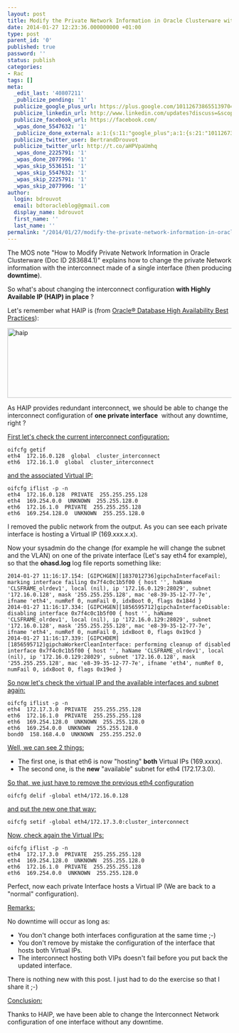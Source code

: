 ```yaml
---
layout: post
title: Modify the Private Network Information in Oracle Clusterware with HAIP in place
date: 2014-01-27 12:23:36.000000000 +01:00
type: post
parent_id: '0'
published: true
password: ''
status: publish
categories:
- Rac
tags: []
meta:
  _edit_last: '40807211'
  _publicize_pending: '1'
  publicize_google_plus_url: https://plus.google.com/101126738655139704850/posts/9VULZ95YYuU
  publicize_linkedin_url: http://www.linkedin.com/updates?discuss=&scope=16310177&stype=M&topic=5833529520376135680&type=U&a=D-Km
  publicize_facebook_url: https://facebook.com/
  _wpas_done_5547632: '1'
  _publicize_done_external: a:1:{s:11:"google_plus";a:1:{s:21:"101126738655139704850";b:1;}}
  publicize_twitter_user: BertrandDrouvot
  publicize_twitter_url: http://t.co/aHPVpaUmhq
  _wpas_done_2225791: '1'
  _wpas_done_2077996: '1'
  _wpas_skip_5536151: '1'
  _wpas_skip_5547632: '1'
  _wpas_skip_2225791: '1'
  _wpas_skip_2077996: '1'
author:
  login: bdrouvot
  email: bdtoracleblog@gmail.com
  display_name: bdrouvot
  first_name: ''
  last_name: ''
permalink: "/2014/01/27/modify-the-private-network-information-in-oracle-clusterware-with-haip-in-place/"
---
```


The MOS note "How to Modify Private Network Information in Oracle Clusterware (Doc ID 283684.1)" explains how to change the private Network information with the interconnect made of a single interface (then producing **downtime**).

So what's about changing the interconnect configuration **with Highly Available IP (HAIP) in place** ?

Let's remember what HAIP is (from [Oracle® Database High Availability Best Practices](http://docs.oracle.com/cd/E11882_01/server.112/e10803/config_cw.htm#HABPT4849)):

[<img src="{{ site.baseurl }}/assets/images/haip.png" class="aligncenter size-full wp-image-1592" width="620" height="157" alt="haip" />](http://bdrouvot.files.wordpress.com/2014/01/haip.png)

As HAIP provides redundant interconnect, we should be able to change the interconnect configuration of **one private interface**  without any downtime, right ?

<span style="text-decoration:underline;">First let's check the current interconnect configuration:</span>

    oifcfg getif       
    eth4  172.16.0.128  global  cluster_interconnect
    eth6  172.16.1.0  global  cluster_interconnect

<span style="text-decoration:underline;">and the associated Virtual IP:</span>

    oifcfg iflist -p -n
    eth4  172.16.0.128  PRIVATE  255.255.255.128
    eth4  169.254.0.0  UNKNOWN  255.255.128.0
    eth6  172.16.1.0  PRIVATE  255.255.255.128
    eth6  169.254.128.0  UNKNOWN  255.255.128.0

I removed the public network from the output. As you can see each private interface is hosting a Virtual IP (169.xxx.x.x).

Now your sysadmin do the change (for example he will change the subnet and the VLAN) on one of the private interface (Let's say eth4 for example), so that the **ohasd.log** log file reports something like:

    2014-01-27 11:16:17.154: [GIPCHGEN][1837012736]gipchaInterfaceFail: marking interface failing 0x7f4c0c1b5f00 { host '', haName 'CLSFRAME_olrdev1', local (nil), ip '172.16.0.129:28029', subnet '172.16.0.128', mask '255.255.255.128', mac 'e8-39-35-12-77-7e', ifname 'eth4', numRef 0, numFail 0, idxBoot 0, flags 0x184d }
    2014-01-27 11:16:17.334: [GIPCHGEN][1856595712]gipchaInterfaceDisable: disabling interface 0x7f4c0c1b5f00 { host '', haName 'CLSFRAME_olrdev1', local (nil), ip '172.16.0.129:28029', subnet '172.16.0.128', mask '255.255.255.128', mac 'e8-39-35-12-77-7e', ifname 'eth4', numRef 0, numFail 0, idxBoot 0, flags 0x19cd }
    2014-01-27 11:16:17.339: [GIPCHDEM][1856595712]gipchaWorkerCleanInterface: performing cleanup of disabled interface 0x7f4c0c1b5f00 { host '', haName 'CLSFRAME_olrdev1', local (nil), ip '172.16.0.129:28029', subnet '172.16.0.128', mask '255.255.255.128', mac 'e8-39-35-12-77-7e', ifname 'eth4', numRef 0, numFail 0, idxBoot 0, flags 0x19ed }

<span style="text-decoration:underline;">So now let's check the virtual IP and the available interfaces and subnet again:</span>

    oifcfg iflist -p -n
    eth4  172.17.3.0  PRIVATE  255.255.255.128
    eth6  172.16.1.0  PRIVATE  255.255.255.128
    eth6  169.254.128.0  UNKNOWN  255.255.128.0
    eth6  169.254.0.0  UNKNOWN  255.255.128.0
    bond0  158.168.4.0  UNKNOWN  255.255.252.0

<span style="text-decoration:underline;">Well, we can see 2 things:</span>

-   The first one, is that eth6 is now "hosting" **both** Virtual IPs (169.xxxx).
-   The second one, is the **new** "available" subnet for eth4 (172.17.3.0).

<span style="text-decoration:underline;">So that, we just have to remove the previous eth4 configuration</span>

    oifcfg delif -global eth4/172.16.0.128

<span style="text-decoration:underline;">and put the new one that way:</span>

    oifcfg setif -global eth4/172.17.3.0:cluster_interconnect

<span style="text-decoration:underline;">Now, check again the Virtual IPs:</span>

    oifcfg iflist -p -n
    eth4  172.17.3.0  PRIVATE  255.255.255.128
    eth4  169.254.128.0  UNKNOWN  255.255.128.0
    eth6  172.16.1.0  PRIVATE  255.255.255.128
    eth6  169.254.0.0  UNKNOWN  255.255.128.0

Perfect, now each private Interface hosts a Virtual IP (We are back to a "normal" configuration).

<span style="text-decoration:underline;">Remarks:</span>

No downtime will occur as long as:

-   You don't change both interfaces configuration at the same time ;-)
-   You don't remove by mistake the configuration of the interface that hosts both Virtual IPs.
-   The interconnect hosting both VIPs doesn't fail before you put back the updated interface.

There is nothing new with this post. I just had to do the exercise so that I share it ;-)

<span style="text-decoration:underline;">Conclusion:</span>

Thanks to HAIP, we have been able to change the Interconnect Network configuration of one interface without any downtime.
